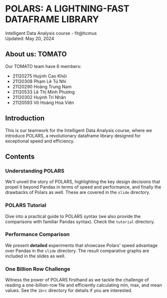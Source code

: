 # POLARS: A LIGHTNING-FAST DATAFRAME LIBRARY
Intelligent Data Analysis course - fit@hcmus    
Updated: May 20, 2024

## About us: TOMATO
Our TOMATO team have 6 members: 
- 21120275  Huỳnh Cao Khôi
- 21120308 Phạm Lê Tú Nhi
- 21120290 Hoàng Trung Nam
- 21120533 Lê Thị Minh Phương
- 21120302 Huỳnh Trí Nhân
- 21120593 Võ Hoàng Hoa Viên

## Introduction

This is our teamwork for the Intelligent Data Analysis course, where we introduce POLARS, a revolutionary dataframe library designed for exceptional speed and efficiency. 

## Contents

### Understanding POLARS
We'll unveil the story of POLARS, highlighting the key design decisions that propel it beyond Pandas in terms of speed and performance, and finally the drawbacks of Polars as well. These are covered in the `slide` directory.

### POLARS Tutorial 
Dive into a practical guide to POLARS syntax (we also provide the comparisons with familiar Pandas syntax). Check the `tutorial` directory.

### Performance Comparison
We present **detailed** experiments that showcase Polars' speed advantage over Pandas in the `slide` directory. The result comparative graphs are included in the slides as well.

### One Billion Row Challenge 
Witness the power of POLARS firsthand as we tackle the challenge of reading a one-billion-row file and efficiently calculating min, max, and mean values. See the `1brc` directory for details if you are interested.
